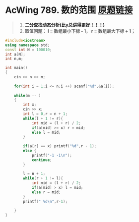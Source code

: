 # AcWing 789. 数的范围   [原题链接](https://www.acwing.com/problem/content/791/)

> 1. **[二分查找动态分析(比y总讲得更好！！！)](https://www.bilibili.com/video/BV1d54y1q7k7/?spm_id_from=333.337.search-card.all.click&vd_source=235a1e7b912d1c10826a324e11418122)**
> 2. **取值问题： l = 数组最小下标 - 1， r = 数组最大下标 + 1；**

```C++
#include<iostream>
using namespace std;
const int N = 100010;
int a[N];
int n,m;

int main()
{
    cin >> n >> m;
    
    for(int i = 1;i <= n;i ++) scanf("%d",&a[i]);
    
    while(m -- )
    {
        int x;
        cin >> x;
        int l = 0,r = n + 1;
        while(l + 1 != r){
            int mid = (l + r) / 2;
            if(a[mid] >= x) r = mid;
            else l = mid;
        }
        
        if(a[r] == x) printf("%d",r - 1);
        else {
            printf("-1 -1\n");
            continue;
        }
        
        l = n + 1;
        while(r + 1 != l){
            int mid = (l + r) / 2;
            if(a[mid] > x) l = mid;
            else r = mid;
        }
        printf(" %d\n",r-1);
        
    }
}
```

